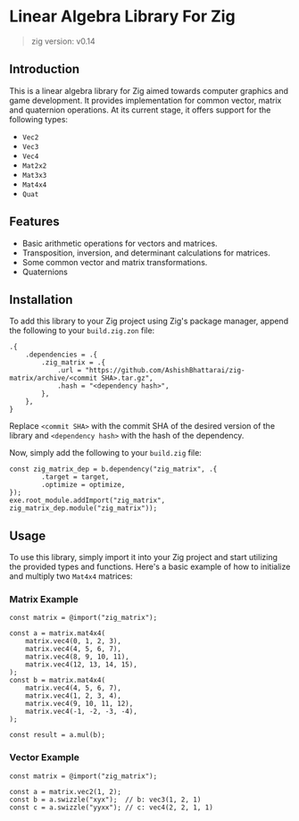 # Linear Algebra Library For Zig
> zig version: v0.14

## Introduction
This is a linear algebra library for Zig aimed towards computer graphics and game development. It provides implementation for common vector, matrix and quaternion operations. At its current stage, it offers support for the following types:
- `Vec2`
- `Vec3`
- `Vec4`
- `Mat2x2`
- `Mat3x3`
- `Mat4x4`
- `Quat`

## Features
- Basic arithmetic operations for vectors and matrices.
- Transposition, inversion, and determinant calculations for matrices.
- Some common vector and matrix transformations.
- Quaternions

## Installation
To add this library to your Zig project using Zig's package manager, append the following to your `build.zig.zon` file:

```zig
.{
    .dependencies = .{
        .zig_matrix = .{
            .url = "https://github.com/AshishBhattarai/zig-matrix/archive/<commit SHA>.tar.gz",
            .hash = "<dependency hash>",
        },
    },
}
```
Replace `<commit SHA>` with the commit SHA of the desired version of the library and `<dependency hash>` with the hash of the dependency.

Now, simply add the following to your `build.zig` file:
```zig
const zig_matrix_dep = b.dependency("zig_matrix", .{
        .target = target,
        .optimize = optimize,
});
exe.root_module.addImport("zig_matrix", zig_matrix_dep.module("zig_matrix"));
```

## Usage
To use this library, simply import it into your Zig project and start utilizing the provided types and functions. Here's a basic example of how to initialize and multiply two `Mat4x4` matrices:

### Matrix Example
```zig
const matrix = @import("zig_matrix");

const a = matrix.mat4x4(
    matrix.vec4(0, 1, 2, 3),
    matrix.vec4(4, 5, 6, 7),
    matrix.vec4(8, 9, 10, 11),
    matrix.vec4(12, 13, 14, 15),
);
const b = matrix.mat4x4(
    matrix.vec4(4, 5, 6, 7),
    matrix.vec4(1, 2, 3, 4),
    matrix.vec4(9, 10, 11, 12),
    matrix.vec4(-1, -2, -3, -4),
);

const result = a.mul(b);
```

### Vector Example
```zig
const matrix = @import("zig_matrix");

const a = matrix.vec2(1, 2);
const b = a.swizzle("xyx");  // b: vec3(1, 2, 1)
const c = a.swizzle("yyxx"); // c: vec4(2, 2, 1, 1)
```
